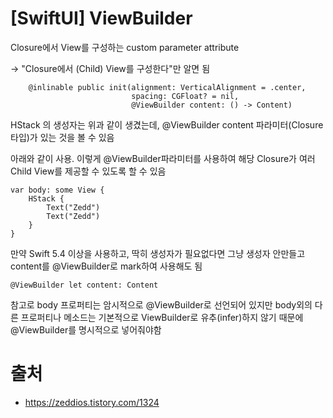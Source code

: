 # [SwiftUI] ViewBuilder

Closure에서 View를 구성하는 custom parameter attribute

-> "Closure에서 (Child) View를 구성한다"만 알면 됨

```
    @inlinable public init(alignment: VerticalAlignment = .center,
                           spacing: CGFloat? = nil,
                           @ViewBuilder content: () -> Content)
```

HStack 의 생성자는 위과 같이 생겼는데,  @ViewBuilder content 파라미터(Closure타입)가 있는 것을 볼 수 있음

아래와 같이 사용. 이렇게 @ViewBuilder파라미터를 사용하여 해당 Closure가 여러 Child View를 제공할 수 있도록 할 수 있음

```
var body: some View {
    HStack {
        Text("Zedd")
        Text("Zedd")
    }
}
```

만약 Swift 5.4 이상을 사용하고, 딱히 생성자가 필요없다면 그냥 생성자 안만들고 content를 @ViewBuilder로 mark하여 사용해도 됨

```
@ViewBuilder let content: Content
```

참고로 body 프로퍼티는 암시적으로 @ViewBuilder로 선언되어 있지만 body외의 다른 프로퍼티나 메소드는 기본적으로 ViewBuilder로 유추(infer)하지 않기 때문에 @ViewBuilder를 명시적으로 넣어줘야함

# 출처 

- https://zeddios.tistory.com/1324 
